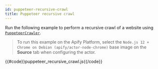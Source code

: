```yaml
---
id: puppeteer-recursive-crawl
title: Puppeteer recursive crawl
---
```


Run the following example to perform a recursive crawl 
of a website using [`PuppeteerCrawler`](/docs/api/puppeteer-crawler).

 > To run this example on the Apify Platform, select the `Node.js 12 + Chrome on Debian (apify/actor-node-chrome)` 
 >base image on the **Source** tab when configuring the actor.

{{#code}}puppeteer_recursive_crawl.js{{/code}}

